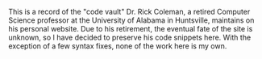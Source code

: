 This is a record of the "code vault" Dr. Rick Coleman, a retired Computer Science professor at the University of Alabama in Huntsville, maintains on his personal website. Due to his retirement, the eventual fate of the site is unknown, so I have decided to preserve his code snippets here. With the exception of a few syntax fixes, none of the work here is my own.